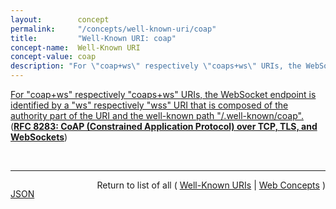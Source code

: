 ```yaml
---
layout:        concept
permalink:     "/concepts/well-known-uri/coap"
title:         "Well-Known URI: coap"
concept-name:  Well-Known URI
concept-value: coap
description: "For \"coap+ws\" respectively \"coaps+ws\" URIs, the WebSocket endpoint is identified by a \"ws\" respectively \"wss\" URI that is composed of the authority part of the URI and the well-known path \"/.well-known/coap\"."
---
```


[For "coap+ws" respectively "coaps+ws" URIs, the WebSocket endpoint is identified by a "ws" respectively "wss" URI that is composed of the authority part of the URI and the well-known path "/.well-known/coap".](http://tools.ietf.org/html/rfc8283#section-11.6 "Read documentation for Well-Known URI &#34;coap&#34;") (**[RFC 8283: CoAP (Constrained Application Protocol) over TCP, TLS, and WebSockets](/specs/IETF/RFC/8283 "The Constrained Application Protocol (CoAP), although inspired by HTTP, was designed to use UDP instead of TCP. The message layer of CoAP over UDP includes support for reliable delivery, simple congestion control, and flow control. Some environments benefit from the availability of CoAP carried over reliable transports such as TCP or Transport Layer Security (TLS). This document outlines the changes required to use CoAP over TCP, TLS, and WebSockets transports. It also formally updates RFC 7641 for use with these transports and RFC 7959 to enable the use of larger messages over a reliable transport.")**)

<br/>
<hr/>

<p style="float : left"><a href="./coap.json" title="JSON representing this particular Web Concept value">JSON</a></p>
<p style="text-align: right">Return to list of all ( <a href="../well-known-uri/">Well-Known URIs</a> | <a href="../">Web Concepts</a> )</p>
